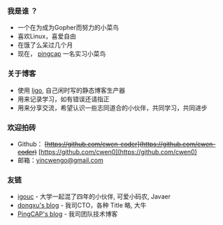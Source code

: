 ### 我是谁 ？

* 一个在为成为Gopher而努力的小菜鸟
* 喜欢Linux，喜爱自由
* 在饿了么呆过几个月
* 现在， [pingcap](http://pingcap.com) 一名实习小菜鸟

### 关于博客

* 使用 [ljgo](https://github.com/cwen-coder/ljgo), 自己闲时写的静态博客生产器
* 用来记录学习，如有错误还请指正
* 用来分享交流，希望认识一些志同道合的小伙伴，共同学习，共同进步

### 欢迎拍砖

* Github： ~~[https://github.com/cwen-coder](https://github.com/cwen-coder)~~  [https://github.com/cwen0](https://github.com/cwen0)
* 邮箱：[yincwengo@gmail.com](mailto:yincwengo@gmail.com)

### 友链

* [igouc](http://www.igouc.com) - 大学一起混了四年的小伙伴, 可爱小码农, Javaer
* [dongxu's blog](http://0xffff.me) - 我司CTO，各种 Title 略, 大牛
* [PingCAP's blog](http://pingcap.com/bloglist.html) - 我司团队技术博客
